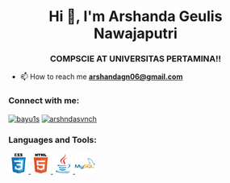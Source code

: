 <h1 align="center">Hi 👋, I'm Arshanda Geulis Nawajaputri</h1>
<h3 align="center"> COMPSCIE AT UNIVERSITAS PERTAMINA!!</h3>

- 📫 How to reach me **arshandagn06@gmail.com** 

<h3 align="left">Connect with me:</h3>
<p align="left">

<a href="https://www.linkedin.com/in/arshandagn" target="blank"><img align="center" src="https://cdn.jsdelivr.net/npm/simple-icons@3.0.1/icons/linkedin.svg" alt="bayu1s" height="30" width="40" /></a>
<a href="https://instagram.com/arshndasvnch" target="blank"><img align="center" src="https://cdn.jsdelivr.net/npm/simple-icons@3.0.1/icons/instagram.svg" alt="arshndasvnch" height="30" width="40" /></a>


</p>

<h3 align="left">Languages and Tools:</h3>
<p align="left"> <a href="https://www.w3schools.com/css/" target="_blank" rel="noreferrer"> <img src="https://raw.githubusercontent.com/devicons/devicon/master/icons/css3/css3-original-wordmark.svg" alt="css3" width="40" height="40"/> </a> <a href="https://www.w3.org/html/" target="_blank" rel="noreferrer"> <img src="https://raw.githubusercontent.com/devicons/devicon/master/icons/html5/html5-original-wordmark.svg" alt="html5" width="40" height="40"/> </a> <a href="https://www.java.com" target="_blank" rel="noreferrer"> <img src="https://raw.githubusercontent.com/devicons/devicon/master/icons/java/java-original.svg" alt="java" width="40" height="40"/> </a> <a href="https://www.mysql.com/" target="_blank" rel="noreferrer"> <img src="https://raw.githubusercontent.com/devicons/devicon/master/icons/mysql/mysql-original-wordmark.svg" alt="mysql" width="40" height="40"/> </a>  </p>
